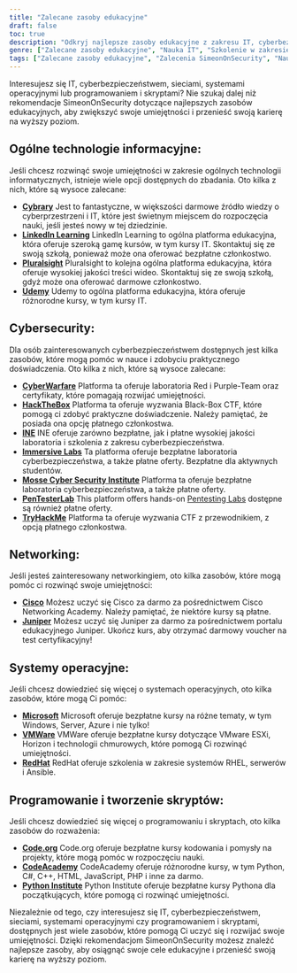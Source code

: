 ```yaml
---
title: "Zalecane zasoby edukacyjne"
draft: false
toc: true
description: "Odkryj najlepsze zasoby edukacyjne z zakresu IT, cyberbezpieczeństwa, sieci, systemów operacyjnych oraz programowania i skryptów dzięki rekomendacjom SimeonOnSecurity. Od bezpłatnych platform online, takich jak Cybrary, Code.org i CodeAcademy, po płatne platformy, takie jak LinkedIn Learning, Pluralsight i TryHackMe, znajdziesz szeroką gamę opcji, które spełnią Twoje cele edukacyjne. Zwiększ swoje umiejętności w takich obszarach jak Cisco, Juniper, Windows, VMware i Red Hat dzięki bezpłatnym szkoleniom i certyfikatom. Przenieś swoją karierę na wyższy poziom dzięki najwyżej ocenianym zasobom edukacyjnym SimeonOnSecurity."
genre: ["Zalecane zasoby edukacyjne", "Nauka IT", "Szkolenie w zakresie cyberbezpieczeństwa", "Kursy sieciowe", "Edukacja w zakresie systemów operacyjnych", "Zasoby dotyczące programowania i skryptów", "Nauka online", "Laboratoria cyberbezpieczeństwa", "Certyfikacja sieci", "Szkolenie z systemów operacyjnych"]
tags: ["Zalecane zasoby edukacyjne", "Zalecenia SimeonOnSecurity", "Nauka IT", "Szkolenie w zakresie cyberbezpieczeństwa", "Kursy sieciowe", "Edukacja w zakresie systemów operacyjnych", "Zasoby dotyczące programowania i skryptów", "Cybrary", "LinkedIn Learning", "Pluralsight", "Udemy", "Cyberwojna", "HackTheBox", "INE", "Immersive Labs", "Mosse Cyber Security Institute", "PenTesterLab", "TryHackMe", "Cisco", "Jałowiec", "Microsoft", "VMWare", "RedHat", "Code.org", "CodeAcademy", "Instytut Pythona", "Nauka online", "Laboratoria cyberbezpieczeństwa", "Certyfikacja sieciowa", "Szkolenie z systemów operacyjnych", "Edukacja w zakresie programowania"]
---
```


Interesujesz się IT, cyberbezpieczeństwem, sieciami, systemami operacyjnymi lub programowaniem i skryptami? Nie szukaj dalej niż rekomendacje SimeonOnSecurity dotyczące najlepszych zasobów edukacyjnych, aby zwiększyć swoje umiejętności i przenieść swoją karierę na wyższy poziom.

## Ogólne technologie informacyjne:

Jeśli chcesz rozwinąć swoje umiejętności w zakresie ogólnych technologii informatycznych, istnieje wiele opcji dostępnych do zbadania. Oto kilka z nich, które są wysoce zalecane:

- [**Cybrary**](https://www.cybrary.it/) Jest to fantastyczne, w większości darmowe źródło wiedzy o cyberprzestrzeni i IT, które jest świetnym miejscem do rozpoczęcia nauki, jeśli jesteś nowy w tej dziedzinie.
- [**LinkedIn Learning**](https://www.lynda.com/) LinkedIn Learning to ogólna platforma edukacyjna, która oferuje szeroką gamę kursów, w tym kursy IT. Skontaktuj się ze swoją szkołą, ponieważ może ona oferować bezpłatne członkostwo.
- [**Pluralsight**](https://www.pluralsight.com/) Pluralsight to kolejna ogólna platforma edukacyjna, która oferuje wysokiej jakości treści wideo. Skontaktuj się ze swoją szkołą, gdyż może ona oferować darmowe członkostwo.
- [**Udemy**](https://www.udemy.com/) Udemy to ogólna platforma edukacyjna, która oferuje różnorodne kursy, w tym kursy IT.

## Cybersecurity:

Dla osób zainteresowanych cyberbezpieczeństwem dostępnych jest kilka zasobów, które mogą pomóc w nauce i zdobyciu praktycznego doświadczenia. Oto kilka z nich, które są wysoce zalecane:

- [**CyberWarfare**](https://cyberwarfare.live/) Platforma ta oferuje laboratoria Red i Purple-Team oraz certyfikaty, które pomagają rozwijać umiejętności.
- [**HackTheBox**](https://www.hackthebox.eu/) Platforma ta oferuje wyzwania Black-Box CTF, które pomogą ci zdobyć praktyczne doświadczenie. Należy pamiętać, że posiada ona opcję płatnego członkostwa.
- [**INE**](https://ine.com/) INE oferuje zarówno bezpłatne, jak i płatne wysokiej jakości laboratoria i szkolenia z zakresu cyberbezpieczeństwa.
- [**Immersive Labs**](https://www.immersivelabs.com/) Ta platforma oferuje bezpłatne laboratoria cyberbezpieczeństwa, a także płatne oferty. Bezpłatne dla aktywnych studentów.
- [**Mosse Cyber Security Institute**](https://platform.mosse-institute.com/#/) Platforma ta oferuje bezpłatne laboratoria cyberbezpieczeństwa, a także płatne oferty.
- [**PenTesterLab**](https://pentesterlab.com/) This platform offers hands-on [Pentesting Labs](https://simeononsecurity.ch/tags/pentesterlab/) dostępne są również płatne oferty.
- [**TryHackMe**](https://tryhackme.com/) Platforma ta oferuje wyzwania CTF z przewodnikiem, z opcją płatnego członkostwa.

## Networking:

Jeśli jesteś zainteresowany networkingiem, oto kilka zasobów, które mogą pomóc ci rozwinąć swoje umiejętności:

- [**Cisco**](https://www.cisco.com/c/m/en_sg/partners/cisco-networking-academy/index.html) Możesz uczyć się Cisco za darmo za pośrednictwem Cisco Networking Academy. Należy pamiętać, że niektóre kursy są płatne.
- [**Juniper**](https://learningportal.juniper.net/juniper/default.aspx) Możesz uczyć się Juniper za darmo za pośrednictwem portalu edukacyjnego Juniper. Ukończ kurs, aby otrzymać darmowy voucher na test certyfikacyjny!

## Systemy operacyjne:

Jeśli chcesz dowiedzieć się więcej o systemach operacyjnych, oto kilka zasobów, które mogą Ci pomóc:

- [**Microsoft**](https://docs.microsoft.com/en-us/learn/) Microsoft oferuje bezpłatne kursy na różne tematy, w tym Windows, Server, Azure i nie tylko!
- [**VMWare**](https://www.vmware.com/education-services/learning-zone.html) VMWare oferuje bezpłatne kursy dotyczące VMware ESXi, Horizon i technologii chmurowych, które pomogą Ci rozwinąć umiejętności.
- [**RedHat**](https://www.redhat.com/en/services/training-and-certification) RedHat oferuje szkolenia w zakresie systemów RHEL, serwerów i Ansible.

## Programowanie i tworzenie skryptów:

Jeśli chcesz dowiedzieć się więcej o programowaniu i skryptach, oto kilka zasobów do rozważenia:

- [**Code.org**](https://studio.code.org/courses) Code.org oferuje bezpłatne kursy kodowania i pomysły na projekty, które mogą pomóc w rozpoczęciu nauki.
- [**CodeAcademy**](https://www.codecademy.com/) CodeAcademy oferuje różnorodne kursy, w tym Python, C#, C++, HTML, JavaScript, PHP i inne za darmo.
- [**Python Institute**](https://pythoninstitute.org/python-essentials-1) Python Institute oferuje bezpłatne kursy Pythona dla początkujących, które pomogą ci rozwinąć umiejętności.

Niezależnie od tego, czy interesujesz się IT, cyberbezpieczeństwem, sieciami, systemami operacyjnymi czy programowaniem i skryptami, dostępnych jest wiele zasobów, które pomogą Ci uczyć się i rozwijać swoje umiejętności. Dzięki rekomendacjom SimeonOnSecurity możesz znaleźć najlepsze zasoby, aby osiągnąć swoje cele edukacyjne i przenieść swoją karierę na wyższy poziom.
